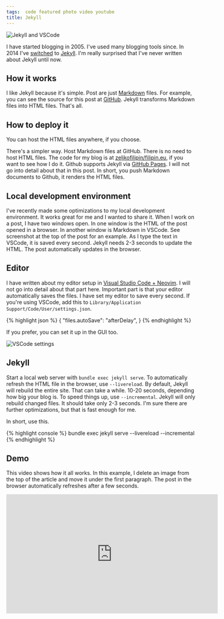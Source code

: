 ```yaml
---
tags:  code featured photo video youtube
title: Jekyll
---
```

![Jekyll and VSCode](assets/jekyll/jekyll-vscode.png "Jekyll and VSCode")

I have started blogging in 2005. I've used many blogging tools since. In 2014 I've [switched](https://github.com/zeljkofilipin/filipin.eu/commit/352e8b3b77d28375261011fb16fff52e38b20919) to [Jekyll](https://jekyllrb.com/). I'm really surprised that I've never written about Jekyll until now.

## How it works

I like Jekyll because it's simple. Post are just [Markdown](https://en.wikipedia.org/wiki/Markdown) files. For example, you can see the source for this post at [GitHub](https://github.com/zeljkofilipin/filipin.eu/blob/master/_posts/2020/2020-12-18-jekyll.md). Jekyll transforms Markdown files into HTML files. That's all.

## How to deploy it

You can host the HTML files anywhere, if you choose.

There's a simpler way. Host Markdown files at GitHub. There is no need to host HTML files. The code for my blog is at [zeljkofilipin/filipin.eu](https://github.com/zeljkofilipin/filipin.eu), if you want to see how I do it. Github supports Jekyll via [GitHub Pages](https://jekyllrb.com/docs/github-pages/). I will not go into detail about that in this post. In short, you push Markdown documents to Github, it renders the HTML files.

## Local development environment

I've recently made some optimizations to my local development environment. It works great for me and I wanted to share it. When I work on a post, I have two windows open. In one window is the HTML of the post opened in a browser. In another window is Markdown in VSCode. See screenshot at the top of the post for an example. As I type the text in VSCode, it is saved every second. Jekyll needs 2-3 seconds to update the HTML. The post automatically updates in the browser.

## Editor

 I have written about my editor setup in [Visual Studio Code + Neovim](/vscode-neovim). I will not go into detail about that part here. Important part is that your editor automatically saves the files. I have set my editor to save every second. If you're using VSCode, add this to `Library/Application Support/Code/User/settings.json`.

{% highlight json %}
{
  "files.autoSave": "afterDelay",
}
{% endhighlight %}

If you prefer, you can set it up in the GUI too.

![VSCode settings](assets/jekyll/vscode-settings.png "VSCode settings")

## Jekyll

Start a local web server with `bundle exec jekyll serve`. To automatically refresh the HTML file in the browser, use `--livereload`. By default, Jekyll will rebuild the entire site. That can take a while. 10-20 seconds, depending how big your blog is. To speed things up, use `--incremental`. Jekyll will only rebuild changed files. It should take only 2-3 seconds. I'm sure there are further optimizations, but that is fast enough for me.

In short, use this.

{% highlight console %}
bundle exec jekyll serve --livereload --incremental
{% endhighlight %}

## Demo

This video shows how it all works. In this example, I delete an image from the top of the article and move it under the first paragraph. The post in the browser automatically refreshes after a few seconds.

<iframe width="560" height="315" src="https://www.youtube.com/embed/ZjKcKd0fpcw" frameborder="0" allow="accelerometer; autoplay; clipboard-write; encrypted-media; gyroscope; picture-in-picture" allowfullscreen></iframe>
